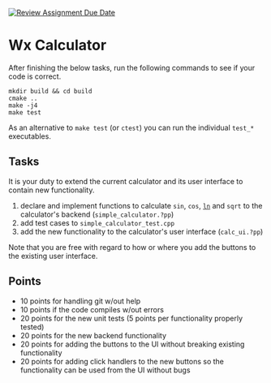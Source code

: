 [![Review Assignment Due Date](https://classroom.github.com/assets/deadline-readme-button-24ddc0f5d75046c5622901739e7c5dd533143b0c8e959d652212380cedb1ea36.svg)](https://classroom.github.com/a/mQAmY-d1)
# Wx Calculator

After finishing the below tasks, run the following commands to see if your code
is correct.

```shell
mkdir build && cd build
cmake ..
make -j4
make test
```

As an alternative to `make test` (or `ctest`) you can run the individual
`test_*` executables.

## Tasks

It is your duty to extend the current calculator and its user interface to
contain new functionality.

1. declare and implement functions to calculate `sin`, `cos`,
   [`ln`](https://en.cppreference.com/w/c/numeric/math/log) and `sqrt`
   to the calculator's backend (`simple_calculator.?pp`)
2. add test cases to `simple_calculator_test.cpp`
3. add the new functionality to the calculator's user interface (`calc_ui.?pp`)

Note that you are free with regard to how or where you add the buttons to the
existing user interface.

## Points

* 10 points for handling git w/out help
* 10 points if the code compiles w/out errors
* 20 points for the new unit tests (5 points per functionality properly tested)
* 20 points for the new backend functionality
* 20 points for adding the buttons to the UI without breaking existing
     functionality
* 20 points for adding click handlers to the new buttons so the
     functionality can be used from the UI without bugs
